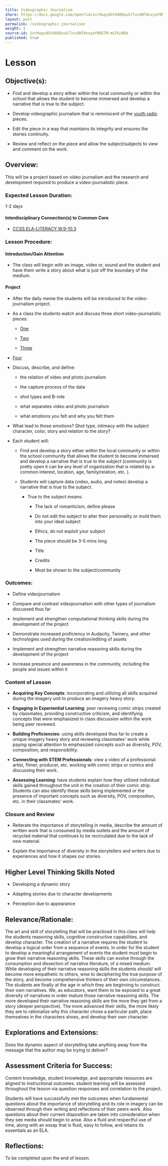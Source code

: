 ```yaml
---
title: Videographic Journalism
share: https://docs.google.com/open?id=1xrHupydGtk88Quuk7lncQHTAnvyeYRNI7M-mLFGcNbk
layout: post
permalink: /videographic-journalism/
weight: 3
source-id: 1xrHupydGtk88Quuk7lncQHTAnvyeYRNI7M-mLFGcNbk
published: true
---
```

# Lesson

## Objective(s):

* Find and develop a story either within the local community or within the school that allows the student to become immersed and develop a narrative that is true to the subject.

* Develop videographic journalism that is reminiscent of the [youth radio](https://www.npr.org/series/4692815/youth-radio) pieces.

* Edit the piece in a way that maintains its integrity and ensures the stories continuity.

* Review and reflect on the piece and allow the subject/subjects to view and comment on the work.

## Overview:

This will be a project based on video journalism and the research and development required to produce a video-journalistic piece.

### Expected Lesson Duration:

1-2 days

#### Interdisciplinary Connection(s) to Common Core

-  <a href = "http://www.corestandards.org/ELA-Literacy/W/9-10/3/" target="_blank">CCSS.ELA-LITERACY.W.9-10.3</a>


### Lesson Procedure:

#### Introduction/Gain Attention    

-   The class will begin with an image, video or, sound and the student and have them write a story about what is just off the boundary of the medium.

#### Project

-   After the daily meme the students will be introduced to the video-journalism project.

    

-   As a class the students watch and discuss three short video-journalistic pieces:

	-  [One]( https://vimeo.com/269958419)

	-  [Two]( https://vimeo.com/268043862)

	-  [Three ](https://www.youtube.com/watch?v=9FCoVacozII)

-  [Four](https://vimeo.com/267478709)

    

-   Discuss, describe, and define:

	- the relation of video and photo journalism    

	-  the capture process of the data    

	-  shot types and B-role    

	-  what separates video and photo journalism    

	-  what emotions you felt and why you felt them

    

-   What lead to those emotions? Shot type, intimacy with the subject character, color, story and relation to the story?

    

-   Each student will:

   	-   Find and develop a story either within the local community or within the school community that allows the student to become immersed and develop a narrative that is true to the subject (community is pretty open it can be any level of organization that is related by a: common interest, location, age, family/relation, etc. ).    

	-   Students will capture data (video, audio, and notes) develop a narrative that is true to the subject.    

		-   True to the subject means:    

			-   The lack of romanticism, define please    

			-   Do not edit the subject to alter their personality or mold them into your ideal subject    

			-   Ethics, do not exploit your subject    

			-   The piece should be 3-5 mins long    

			-   Title				

			-   Credits    

			-   Must be shown to the subject/community

			

### Outcomes:

* Define videojournalism

    

* Compare and contrast videojournalism with other types of journalism discussed thus far

    

* Implement and strengthen computational thinking skills during the development of the project

    

* Demonstrate increased proficiency in Audacity, Twinery, and other technologies used during the creation/editing of assets

    

* Implement and strengthen narrative reasoning skills during the development of the project

    

* Increase presence and awareness in the community, including the people and issues within it

### Content of Lesson

* **Acquiring Key Concepts**: incorporating and utilizing all skills acquired during the imagery unit to produce an imagery heavy story.

* **Engaging in Experiential Learning**: peer reviewing comic strips created by classmates, providing constructive criticism, and identifying concepts that were emphasized in class discussion within the work being peer reviewed.

* **Building Proficiencies**: using skills developed thus far to create a unique imagery heavy story and reviewing classmates' work while paying special attention to emphasized concepts such as diversity, POV, composition, and responsibility.

* **Connecting with STEM Professionals**: view a video of a professional artist, filmer, producer, etc. working with comic strips or comics and discussing their work.

* **Assessing Learning**: have students explain how they utilized individual skills gained throughout the unit in the creation of their comic strip. Students can also identify these skills being implemented or the presence of important concepts such as diversity, POV, composition, etc. in their classmates' work.

	

### Closure and Review

* Reiterate the importance of storytelling in media, describe the amount of written work that is consumed by media outlets and the amount of recycled material that continues to be recirculated due to the lack of new material.

    

* Explain the importance of diversity in the storytellers and writers due to experiences and how it shapes our stories.

    

## Higher Level Thinking Skills Noted    

* Developing a dynamic story

    

* Adapting stories due to character developments

    

*  Perception due to appearance

    

## Relevance/Rationale:

The art and skill of storytelling that will be practiced in this class will help the students reasoning skills, cognitive constructive capabilities, and develop character. The creation of a narrative requires the student to develop a logical order from a sequence of events. In order for the student to develop a meaningful arrangement of events the student must begin to grow their narrative reasoning skills. These skills can evolve through the consumption and dissection of narrative literature, of a mixed medium. While developing of their narrative reasoning skills the students should/ will become more empathetic to others, wise to deciphering the true purpose of the story, and become comprehensive thinkers of their own circumstances. The students are finally at the age in which they are beginning to construct their own narratives. We, as educators, want them to be exposed to a great diversity of narratives in order mature those narrative reasoning skills. The more developed their narrative reasoning skills are the more they get from a story (deeper perspective). The more advanced their skills, the more likely they are to rationalize why this character chose a particular path, place themselves in the characters shoes, and develop their own character.

## Explorations and Extensions:

Does the dynamic aspect of storytelling take anything away from the message that the author may be trying to deliver?

## Assessment Criteria for Success:

Content knowledge, student knowledge, and appropriate resources are aligned to instructional outcomes. student learning will be assessed throughout the lesson via question responses and correlation to the project.

Students will have successfully met the outcomes when fundamental questions about the importance of storytelling and its role in imagery can be observed through their writing and reflections of their peers work. Also questions about their current disposition are taken into consideration when they see media should begin to arise. Also a fluid and respectful use of time, along with an essay that is fluid, easy to follow, and retains its essentials as an ELA.

## Reflections:

To be completed upon the end of lesson.

